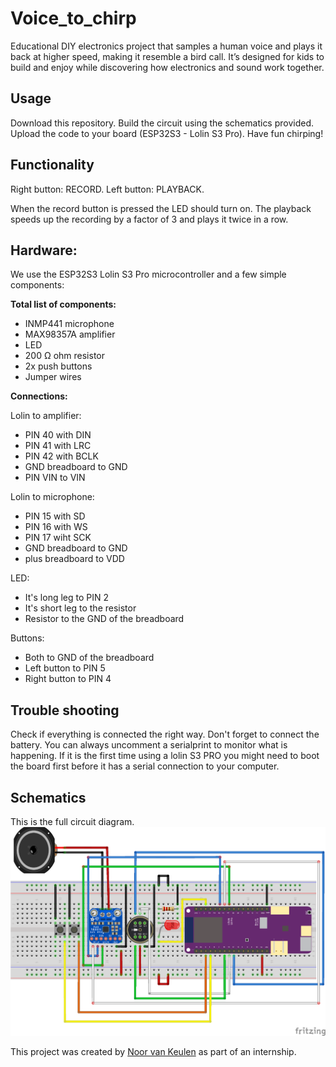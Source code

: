 # Voice_to_chirp
Educational DIY electronics project that samples a human voice and plays it back at higher speed, making it resemble a bird call. 
It’s designed for kids to build and enjoy while discovering how electronics and sound work together.

## Usage
Download this repository.
Build the circuit using the schematics provided.
Upload the code to your board (ESP32S3 - Lolin S3 Pro).
Have fun chirping!

## Functionality
Right button: RECORD.
Left button: PLAYBACK.

When the record button is pressed the LED should turn on.
The playback speeds up the recording by a factor of 3 and plays it twice in a row.

## Hardware:
We use the ESP32S3 Lolin S3 Pro microcontroller and a few simple components:

**Total list of components:**
* INMP441 microphone
* MAX98357A amplifier
* LED
* 200 Ω ohm resistor
* 2x push buttons
* Jumper wires

**Connections:**

Lolin to amplifier:
* PIN 40 with DIN
* PIN 41 with LRC
* PIN 42 with BCLK
* GND breadboard to GND
* PIN VIN to VIN 

Lolin to microphone:
* PIN 15 with SD
* PIN 16 with WS
* PIN 17 wiht SCK
* GND breadboard to GND
* plus breadboard to VDD

LED:
* It's long leg to PIN 2
* It's short leg to the resistor 
* Resistor to the GND of the breadboard

Buttons:
* Both to GND of the breadboard
* Left button to PIN 5
* Right button to PIN 4

## Trouble shooting
Check if everything is connected the right way. Don't forget to connect the battery.
You can always uncomment a serialprint to monitor what is happening.
If it is the first time using a lolin S3 PRO you might need to boot the board first before it has a serial connection to your computer.

## Schematics
This is the full circuit diagram. 
![Circuit Schematic](Images/Afbeelding4.png)

This project was created by [Noor van Keulen](https://github.com/NvKeulen) as part of an internship.